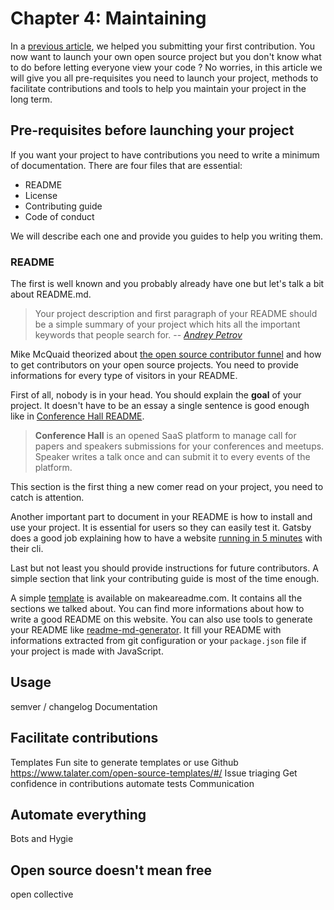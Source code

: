 # Chapter 4: Maintaining

In a [previous article](https://oss.zenika.com/white-paper/getting-started), we helped you submitting your first contribution. You now want to launch your own open source project but you don't know what to do before letting everyone view your code ? No worries, in this article we will give you all pre-requisites you need to launch your project, methods to facilitate contributions and tools to help you maintain your project in the long term.

## Pre-requisites before launching your project

If you want your project to have contributions you need to write a minimum of documentation. There are four files that are essential:

- README
- License
- Contributing guide
- Code of conduct

We will describe each one and provide you guides to help you writing them.

### README

The first is well known and you probably already have one but let's talk a bit about README.md. 

> Your project description and first paragraph of your README should be a simple summary of your project which hits all the important keywords that people search for.
> -- [<cite>Andrey Petrov</cite>](https://medium.com/code-zen/how-to-maintain-a-successful-open-source-project-aaa2a5437d3a)

Mike McQuaid theorized about [the open source contributor funnel](https://mikemcquaid.com/2018/08/14/the-open-source-contributor-funnel-why-people-dont-contribute-to-your-open-source-project/) and how to get contributors on your open source projects. You need to provide informations for every type of visitors in your README.

First of all, nobody is in your head. You should explain the **goal** of your project. It doesn't have to be an essay a single sentence is good enough like in [Conference Hall README](https://github.com/bpetetot/conference-hall).

> **Conference Hall** is an opened SaaS platform to manage call for papers and speakers submissions for your conferences and meetups. Speaker writes a talk once and can submit it to every events of the platform.

This section is the first thing a new comer read on your project, you need to catch is attention.

Another important part to document in your README is how to install and use your project. It is essential for users so they can easily test it. Gatsby does a good job explaining how to have a website [running in 5 minutes](https://github.com/gatsbyjs/gatsby#-get-up-and-running-in-5-minutes) with their cli. 

Last but not least you should provide instructions for future contributors. A simple section that link your contributing guide is most of the time enough.

A simple [template](https://www.makeareadme.com/#template-1) is available on makeareadme.com. It contains all the sections we talked about. You can find more informations about how to write a good README on this website. You can also use tools to generate your README like [readme-md-generator](https://github.com/kefranabg/readme-md-generator). It fill your README with informations extracted from git configuration or your `package.json` file if your project is made with JavaScript.

## Usage 

semver / changelog
Documentation

## Facilitate contributions

Templates
Fun site to generate templates or use Github https://www.talater.com/open-source-templates/#/
Issue triaging
Get confidence in contributions automate tests
Communication

## Automate everything

Bots and Hygie

## Open source doesn't mean free

open collective

